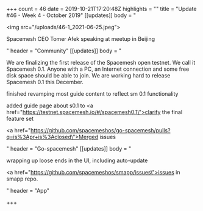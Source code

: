 +++
count = 46
date = 2019-10-21T17:20:48Z
highlights = ""
title = "Update #46 - Week 4 - October 2019"
[[updates]]
body = "<p><img src=\"/uploads/46-1_2021-06-25.jpeg\"></p><p>Spacemesh CEO Tomer Afek speaking at meetup in Beijing</p>"
header = "Community"
[[updates]]
body = "<p>We are finalizing the first release of the Spacemesh open testnet. We call it Spacemesh 0.1. Anyone with a PC, an Internet connection and some free disk space should be able to join. We are working hard to release Spacemesh 0.1 this December.</p><p>finished revamping most guide content to reflect sm 0.1 functionality</p><p>added guide page about s0.1 to <a href=\"https://testnet.spacemesh.io/#/spacemesh0.1\">clarify the final feature set</a></p><p><a href=\"https://github.com/spacemeshos/go-spacemesh/pulls?q=is%3Apr+is%3Aclosed\">Merged issues</a></p>"
header = "Go-spacemesh"
[[updates]]
body = "<p>wrapping up loose ends in the UI, including auto-update</p><p><a href=\"https://github.com/spacemeshos/smapp/issues\">issues in smapp repo.</a></p>"
header = "App"

+++
